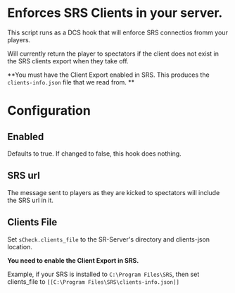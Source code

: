# Enforces SRS Clients in your server.

This script runs as a DCS hook that will enforce SRS connectios fromm your players.

Will currently return the player to spectators if the client does not exist in the SRS clients export when they take off.

**You must have the Client Export enabled in SRS. This produces the `clients-info.json` file that we read from. **

# Configuration

## Enabled
Defaults to true. If changed to false, this hook does nothing.

## SRS url
The message sent to players as they are kicked to spectators will include the SRS url in it.

## Clients File

Set `sCheck.clients_file` to the SR-Server's directory and clients-json location.

**You need to enable the Client Export in SRS.**

Example, if your SRS is installed to `C:\Program Files\SRS`, then set clients_file to `[[C:\Program Files\SRS\clients-info.json]]`

